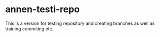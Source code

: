 # annen-testi-repo
This is a version for testing repository and creating branches
as well as training commiting etc.
